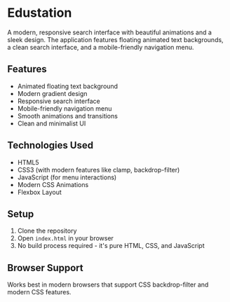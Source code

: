 # Edustation

A modern, responsive search interface with beautiful animations and a sleek design. The application features floating animated text backgrounds, a clean search interface, and a mobile-friendly navigation menu.

## Features

- Animated floating text background
- Modern gradient design
- Responsive search interface
- Mobile-friendly navigation menu
- Smooth animations and transitions
- Clean and minimalist UI

## Technologies Used

- HTML5
- CSS3 (with modern features like clamp, backdrop-filter)
- JavaScript (for menu interactions)
- Modern CSS Animations
- Flexbox Layout

## Setup

1. Clone the repository
2. Open `index.html` in your browser
3. No build process required - it's pure HTML, CSS, and JavaScript

## Browser Support

Works best in modern browsers that support CSS backdrop-filter and modern CSS features. 